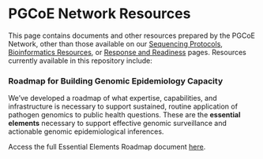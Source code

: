 # PGCoE Network Resources

This page contains documents and other resources prepared by the PGCoE Network, other than those available on our [Sequencing Protocols](https://pgcoe.github.io/protocols), [Bioinformatics Resources](https://pgcoe.github.io/workflows), or [Response and Readiness](https://pgcoe.github.io/response) pages. Resources currently available in this repository include:

### Roadmap for Building Genomic Epidemiology Capacity
We’ve developed a roadmap of what expertise, capabilities, and infrastructure is necessary to support sustained, routine application of pathogen genomics to public health questions. These are the **essential elements** necessary to support effective genomic surveillance and actionable genomic epidemiological inferences. 

Access the full Essential Elements Roadmap document [here](Essential%20Elements%20Roadmap.pdf).

